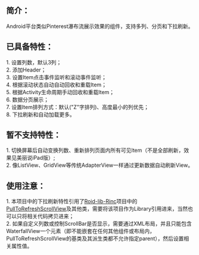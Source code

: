 <h2>简介：</h2>
Android平台类似Pinterest瀑布流展示效果的组件，支持多列、分页和下拉刷新。<BR/>

<h2>已具备特性：</h2>
1. 设置列数，默认3列；<BR/>
2. 添加Header；<BR/>
3. 设置Item点击事件监听和滚动事件监听；<BR/>
4. 根据滚动状态自动自动回收和重载Item；<BR/>
5. 根据Activity生命周期手动回收和重载Item；<BR/>
6. 数据分页展示；<BR/>
7. 设置Item排列方式：默认("Z"字排列)、高度最小的列优先；<BR/>
8. 下拉刷新和自动加载更多。<BR/>

<h2>暂不支持特性：</h2>
1. 切换屏幕后自动变换列数、重新排列页面内所有可见Item（不是全部刷新，效果见美丽说iPad版）;<BR/>
2. 像ListView、GridView等传统AdapterView一样通过更新数据自动刷新View。<BR/>

<h2>使用注意：</h2>
1. 本项目中的下拉刷新特性引用了<a target="_blank" href="https://github.com/RincLiu/roid-lib-rinc">Roid-lib-Rinc</a>项目中的<a target="_blank" href="https://github.com/RincLiu/roid-lib-rinc/blob/master/src/com/rincliu/library/widget/view/pulltorefresh/PullToRefreshScrollView.java">PullToRefreshScrollView</a>及其他类，需要将该项目作为Library引用进来，当然也可以只将相关代码拷贝进来；<BR/>
2. 如果自定义列数或控制ScrollBar是否显示，需要通过XML布局，并且只能包含WaterfallView一个元素（即不能嵌套在任何其他组件或布局内，PullToRefreshScrollView的基类及其派生类都不允许指定parent），然后设置相关属性值。<BR/>
